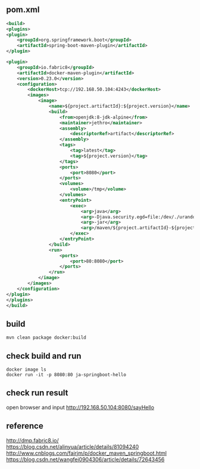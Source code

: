 ## pom.xml
```xml
<build>
<plugins>
<plugin>
	<groupId>org.springframework.boot</groupId>
	<artifactId>spring-boot-maven-plugin</artifactId>
</plugin>

<plugin>
	<groupId>io.fabric8</groupId>
	<artifactId>docker-maven-plugin</artifactId>
	<version>0.23.0</version>
	<configuration>
		<dockerHost>tcp://192.168.50.104:4243</dockerHost>
		<images>
			<image>
				<name>${project.artifactId}:${project.version}</name>
				<build>
					<from>openjdk:8-jdk-alpine</from>
					<maintainer>jethro</maintainer>
					<assembly>
						<descriptorRef>artifact</descriptorRef>
					</assembly>
					<tags>
						<tag>latest</tag>
						<tag>${project.version}</tag>
					</tags>
					<ports>
						<port>8080</port>
					</ports>
					<volumes>
						<volume>/tmp</volume>
					</volumes>
					<entryPoint>
						<exec>
							<arg>java</arg>
							<arg>-Djava.security.egd=file:/dev/./urandom</arg>
							<arg>-jar</arg>
							<arg>/maven/${project.artifactId}-${project.version}.jar</arg>
						</exec>
					</entryPoint>
				</build>
				<run>
					<ports>
						<port>80:8080</port>
					</ports>
				</run>
			</image>
		</images>
	</configuration>
</plugin>
</plugins>
</build>
```

## build
```
mvn clean package docker:build
```

## check build and run
```
docker image ls
docker run -it -p 8080:80 ja-springboot-hello

```

## check run result
open browser and input http://192.168.50.104:8080/sayHello  

## reference 
http://dmp.fabric8.io/  
https://blog.csdn.net/alinyua/article/details/81094240  
http://www.cnblogs.com/fairjm/p/docker_maven_springboot.html  
https://blog.csdn.net/wangfei0904306/article/details/72643456  
